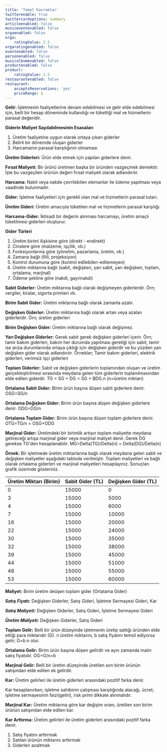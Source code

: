 ```yaml
---
title: 'Temel Kavramlar'
twitterenable: true
twittercardoptions: summary
articleenabled: false
musiceventenabled: false
orgaenabled: false
orga:
    ratingValue: 2.5
orgaratingenabled: false
eventenabled: false
personenabled: false
musicalbumenabled: false
productenabled: false
product:
    ratingValue: 2.5
restaurantenabled: false
restaurant:
    acceptsReservations: 'yes'
    priceRange: $
---
```


**Gelir:** İşletmenin faaliyetlerine devam edebilmesi ve gelir elde edebilmesi için, belli bir hesap döneminde kullandığı ve tükettiği mal ve hizmetlerin parasal değeridir.

**Giderin Maliyet Sayılabilmesinin Esasaları**
1. Üretim faaliyetine uygun olarak ortaya çıkan giderler
2. Belirli bir dönemde oluşan giderler
3. Harcamanın parasal karşılığının olmaması

**Üretim Giderleri:** Ürün elde etmek için yapılan giderlere denir.

**Fırsat Maliyeti:** Bir ürünü üretmen başka bir üründen vazgeçmek demektir. İşte bu vazgeçilen ürünün değeri fırsat maliyeti olarak adlandırılır.

**Harcama:** Nakit veya nakde çevrilebilen elemanlar ile ödeme yapılması veya vaadinde bulunmadır.

**Gider:** İşletme faaliyetleri için gerekli olan mal ve hizmetlerin parasal tutarı.

**Üretim Gideri:** Üretim amacıyla tüketilen mal ve hizmetlerin parasal karşılığı.

**Harcama-Gider:** İktisadi bir değerin alınması harcamayı, üretim amaçlı tüketilmesi giderleri oluşturur.

**Gider Türleri**
1. Üretim birimi ilişkisine göre (direkt - endirekt)
2. Cinslere göre (malzeme, işçilik, vb.)
3. Fonksiyonlarına göre (yönetim, pazarlama, üretim, vb.)
4. Zamana bağlı (fiili, projeksiyon)
5. Kontrol durumuna göre (kontrol edilebilen-edilemeyen)
6. Üretim miktarına bağlı (sabit, değişken, yarı sabit, yarı değişken, toplam, ortalama, marjinal)
7. Ödeme şekline göre (nakdi, gayrinakdi)

**Sabit Giderler:** Üretim miktarına bağlı olarak değişmeyen giderlerdir. Örn; vergiler, kiralar, sigorta primleri vb.

**Birim Sabit Gider:** Üretim miktarına bağlı olarak zamanla azalır.

**Değişken Giderler:** Üretim miktarına bağlı olarak artan veya azalan giderlerdir. Örn; üretim giderleri

**Birim Değişken Gider:** Üretim miktarına bağlı olarak değişmez.

**Yarı Değişken Giderler:** Gerek sabit gerek değişken giderleri içerir. Örn; tamir bakım giderleri, bakım her durumda yapılması geretiği için sabit, tamir ise arıza durumlarında ortaya çıktığı için değişken giderdir ve bu yüzden yarı değişken gider olarak adlandırılır.
Örnekler; Tamir bakım giderleri, elektrik giderleri, verimsiz işçi giderleri

**Toplam Giderler:** Sabit ve değişken giderlerin toplamından oluşan ve üretim gerçekleştirilmesi sırasında meydana gelen tüm giderlerin toplanılmasından elde edilen giderdir.
TG = SG + DG = SG + BDG.n (n=üretim miktarı)

**Ortalama Sabit Gider:** Birim ürün başına düşen sabit giderlere denir.
OSG=SG/n

**Ortalama Değişken Gider:** Birim ürün başına düşen değişken giderlere denir.
ODG=DG/n

**Ortalama Toplam Gider:** Birim ürün başına düşen toplam giderlere denir.
OTG=TG/n = OSG+ODG

**Marjinal Gider:** Üretimdeki bir birimlik artışın toplam maliyette meydana getireceği artışa marjinal gider veya marjinal maliyet denir. Gerek DG gerekse TG'den hesaplanabilir.
MG=Delta(TG)/Detla(n) = Delta(DG)/Delta(n)

**Örnek:** Bir işletmede üretim miktarlarına bağlı olarak meydana gelen sabit ve değişken maliyetler aşağıdaki tabloda verilmiştir. Toplam maliyetleri ve bağlı olarak ortalama giderleri ve marjinal maliyetleri hesaplayınız. Sonuçları grafik üzerinde gösteriniz.

| Üretim Miktarı (Birim) | Sabit Gider (TL) | Değişken Gider (TL) |
| ------ | ----------- | ----------- |
| 0 | 15000 | 0 |
| 3 | 15000 | 5000 |
| 4 | 15000 | 6000 |
| 7 | 15000 | 10000 |
| 16 | 15000 | 20000 |
| 22 | 15000 | 24000 |
| 30 | 15000 | 35000 |
| 32 | 15000 | 38000 |
| 39 | 15000 | 45000 |
| 44 | 15000 | 51000 |
| 48 | 15000 | 55000 |
| 53 | 15000 | 60000 |
**Maliyet:** Birim üretim deüşen toplam gider (Ortalama Gider)

**_Satış Fiyatı:_** Değişken Giderler, Satış Gideri, İşletme Sermayesi Gideri, Kar

**_Satış Maliyeti:_** Değişken Giderler, Satış Gideri, İşletme Sermayesi Gideri

**_Üretim Maliyeti:_** Değişken Giderler, Satış Gideri

**Toplam Gelir:** Belli bir ürün düzeyinde işletmenin üretip sattığı üründen elde ettiği para miktarıdır (G). n üretim miktarını, b satış fiyatını temsil ediyorsa gelir; G=b.n olur.

**Ortalama Gelir:** Birim ürün başına düşen gelirdir ve aynı zamanda malın satış fiyatıdır.
OG=G/n=b

**Marjinal Gelir:** Belli bir üretim düzeyinde üretilen son birim ürünün satışından elde edilen ek gelirdir.

**Kar:** Üretim gelirleri ile üretim giderleri arasındaki pozitif farka denir.

Kar hesaplanırken; işletme sahibinin çalışması karşılığında alacağı, ücret; işletme sermayesinin faizi(geliri), risk primi dikkate alınmalıdır.

**Marjinal Kar:** Üretim miktarına göre kar değişim oranı, üretilen son birim ürünün satışından elde edilen kar.

**Kar Arttırma:** Üretim gelirleri ile üretim giderleri arasındaki pozitif farka denir.
1. Satış fiyatını arttırmak
2. Satılan ürünün miktarını arttırmak
3. Giderleri azaltmak